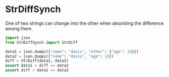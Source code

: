 # StrDiffSynch
One of two strings can change into the other when absorbing the difference among them. 
```python
import json
from StrDiffSynch import StrDiff

data1 = json.dumps({"name": "davis", "other": {"age": 18}})
data2 = json.dumps({"name": "davis", "age": 18})
diff = StrDiff(data1, data2)
assert data1 + diff == data2
assert diff + data1 == data2
```

